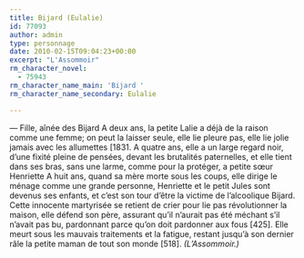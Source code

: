 ```yaml
---
title: Bijard (Eulalie)
id: 77093
author: admin
type: personnage
date: 2010-02-15T09:04:23+00:00
excerpt: "L'Assommoir"
rm_character_novel:
  - 75943
rm_character_name_main: 'Bijard '
rm_character_name_secondary: Eulalie

---
```

— Fille, aînée des Bijard A deux ans, la petite Lalie a déjà de la raison comme une femme; on peut la laisser seule, elle lie pleure pas, elle lie jolie jamais avec les allumettes [1831. A quatre ans, elle a un large regard noir, d&rsquo;une fixité pleine de pensées, devant les brutalités paternelles, et elle tient dans ses bras, sans une larme, comme pour la protéger, a petite sœur Henriette A huit ans, quand sa mère morte sous les coups, elle dirige le ménage comme une grande personne, Henriette et le petit Jules sont devenus ses enfants, et c&rsquo;est son tour d&rsquo;être la victime de l&rsquo;alcoolique Bijard. Cette innocente martyrisée se retient de crier pour lie pas révolutionner la maison, elle défend son père, assurant qu&rsquo;il n&rsquo;aurait pas été méchant s&rsquo;il n&rsquo;avait pas bu, pardonnant parce qu&rsquo;on doit pardonner aux fous [425]. Elle meurt sous les mauvais traitements et la fatigue, restant jusqu&rsquo;à son dernier râle la petite maman de tout son monde [518]. _(L&rsquo;Assommoir.)_